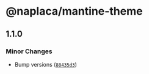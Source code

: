 # @naplaca/mantine-theme

## 1.1.0

### Minor Changes

- Bump versions ([`88435d3`](https://github.com/naplaca/react/commit/88435d335ebdbf3ff7832289b23eb08b7e16f5b3))
